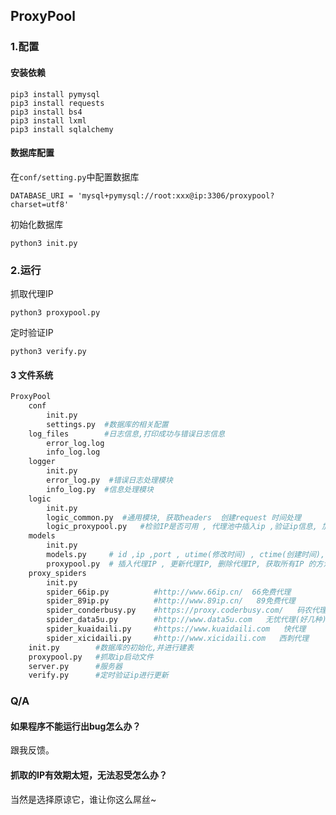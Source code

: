 ## ProxyPool

### 1.配置

#### 安装依赖

```
pip3 install pymysql
pip3 install requests
pip3 install bs4
pip3 install lxml
pip3 install sqlalchemy
```

#### 数据库配置

在`conf/setting.py`中配置数据库

```
DATABASE_URI = 'mysql+pymysql://root:xxx@ip:3306/proxypool?charset=utf8'
```

初始化数据库

```
python3 init.py
```

### 2.运行

抓取代理IP

```
python3 proxypool.py 
```

定时验证IP

```
python3 verify.py
```

#### 3 文件系统

```python
ProxyPool
	conf
    	init.py
        settings.py  #数据库的相关配置
    log_files        #日志信息,打印成功与错误日志信息
    	error_log.log   
        info_log.log   
    logger     
    	init.py
        error_log.py  #错误日志处理模块
        info_log.py  #信息处理模块
    logic
    	init.py
        logic_common.py  #通用模块, 获取headers  创建request 时间处理
        logic_proxypool.py   #检验IP是否可用 , 代理池中插入ip ,验证ip信息, 加载未通过验证的ip
    models
    	init.py
        models.py     # id ,ip ,port , utime(修改时间) , ctime(创建时间), 类方法
        proxypool.py  # 插入代理IP , 更新代理IP, 删除代理IP, 获取所有IP 的方法
    proxy_spiders
    	init.py
        spider_66ip.py          #http://www.66ip.cn/  66免费代理
        spider_89ip.py          #http://www.89ip.cn/   89免费代理
        spider_conderbusy.py    #https://proxy.coderbusy.com/   码农代理
        spider_data5u.py        #http://www.data5u.com   无忧代理(好几种)
        spider_kuaidaili.py     #https://www.kuaidaili.com   快代理
        spider_xicidaili.py     #http://www.xicidaili.com   西刺代理
	init.py        #数据库的初始化,并进行建表
    proxypool.py   #抓取ip启动文件
    server.py      #服务器
    verify.py      #定时验证ip进行更新
```

### Q/A
#### 如果程序不能运行出bug怎么办？
 跟我反馈。
#### 抓取的IP有效期太短，无法忍受怎么办？
 当然是选择原谅它，谁让你这么屌丝~

